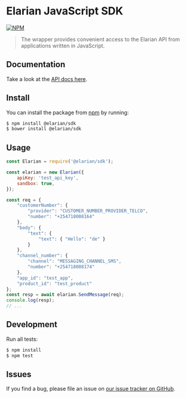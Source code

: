 # Elarian JavaScript SDK

[![NPM](https://nodei.co/npm/elarian.png?downloads=true&downloadRank=true&stars=true)](https://www.npmjs.org/package/elarian/sdk)

> The wrapper provides convenient access to the Elarian API from applications written in JavaScript.

## Documentation

Take a look at the [API docs here](http://docs.elarian.com).


## Install

You can install the package from [npm](npmjs.com/package/elarian/sdk) by running: 

```bash
$ npm install @elarian/sdk
$ bower install @elarian/sdk
```

## Usage


```javascript
const Elarian = require('@elarian/sdk');

const elarian = new Elarian({
    apiKey: 'test_api_key',
    sandbox: true,
});

const req = {
    "customerNumber": {
        "provider": "CUSTOMER_NUMBER_PROVIDER_TELCO",
        "number": "+254718008164"
    },
    "body": {
        "text": {
            "text": { "Hello": "de" }
        }
    },
    "channel_number": {
        "channel": "MESSAGING_CHANNEL_SMS",
        "number": "+254718008174"
    },
    "app_id": "test_app",
    "product_id": "test_product"
};
const resp = await elarian.SendMessage(req);
console.log(resp);
// ...
```

## Development

Run all tests:

```bash
$ npm install
$ npm test
```

## Issues

If you find a bug, please file an issue on [our issue tracker on GitHub](https://github.com/ElarianLtd/javascript-sdk/issues).